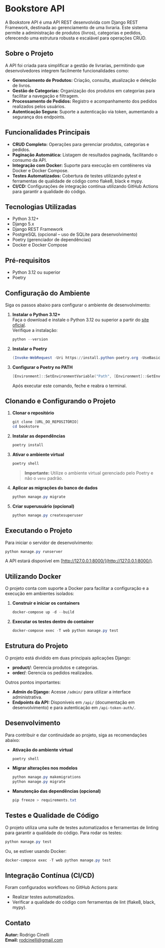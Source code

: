 # Bookstore API

A Bookstore API é uma API REST desenvolvida com Django REST Framework, destinada ao gerenciamento de uma livraria. Este sistema permite a administração de produtos (livros), categorias e pedidos, oferecendo uma estrutura robusta e escalável para operações CRUD.

## Sobre o Projeto

A API foi criada para simplificar a gestão de livrarias, permitindo que desenvolvedores integrem facilmente funcionalidades como:

- **Gerenciamento de Produtos:** Criação, consulta, atualização e deleção de livros.
- **Gestão de Categorias:** Organização dos produtos em categorias para facilitar a navegação e filtragem.
- **Processamento de Pedidos:** Registro e acompanhamento dos pedidos realizados pelos usuários.
- **Autenticação Segura:** Suporte a autenticação via token, aumentando a segurança dos endpoints.

## Funcionalidades Principais

- **CRUD Completo:** Operações para gerenciar produtos, categorias e pedidos.
- **Paginação Automática:** Listagem de resultados paginada, facilitando o consumo da API.
- **Integração com Docker:** Suporte para execução em contêineres via Docker e Docker Compose.
- **Testes Automatizados:** Cobertura de testes utilizando pytest e ferramentas de qualidade de código como flake8, black e mypy.
- **CI/CD:** Configurações de integração contínua utilizando GitHub Actions para garantir a qualidade do código.

## Tecnologias Utilizadas

- Python 3.12+
- Django 5.x
- Django REST Framework
- PostgreSQL (opcional – uso de SQLite para desenvolvimento)
- Poetry (gerenciador de dependências)
- Docker e Docker Compose

## Pré-requisitos

- Python 3.12 ou superior
- Poetry

## Configuração do Ambiente

Siga os passos abaixo para configurar o ambiente de desenvolvimento:

1. **Instalar o Python 3.12+**  
   Faça o download e instale o Python 3.12 ou superior a partir do [site oficial](https://www.python.org/downloads/).  
   Verifique a instalação:
   ```powershell
   python --version
   ```

2. **Instalar o Poetry**  
   ```powershell
   (Invoke-WebRequest -Uri https://install.python-poetry.org -UseBasicParsing).Content | py -
   ```

3. **Configurar o Poetry no PATH**  
   ```powershell
   [Environment]::SetEnvironmentVariable("Path", [Environment]::GetEnvironmentVariable("Path", "User") + ";C:\Users\rodap\AppData\Roaming\Python\Scripts", "User")
   ```  
   Após executar este comando, feche e reabra o terminal.

## Clonando e Configurando o Projeto

1. **Clonar o repositório**
   ```powershell
   git clone [URL_DO_REPOSITÓRIO]
   cd bookstore
   ```

2. **Instalar as dependências**
   ```powershell
   poetry install
   ```

3. **Ativar o ambiente virtual**
   ```powershell
   poetry shell
   ```  
   > **Importante:** Utilize o ambiente virtual gerenciado pelo Poetry e não o `venv` padrão.

4. **Aplicar as migrações do banco de dados**
   ```powershell
   python manage.py migrate
   ```

5. **Criar superusuário (opcional)**
   ```powershell
   python manage.py createsuperuser
   ```

## Executando o Projeto

Para iniciar o servidor de desenvolvimento:

```powershell
python manage.py runserver
```
A API estará disponível em [http://127.0.0.1:8000/](http://127.0.0.1:8000/).

## Utilizando Docker

O projeto conta com suporte a Docker para facilitar a configuração e a execução em ambientes isolados:

1. **Construir e iniciar os containers**
   ```powershell
   docker-compose up -d --build
   ```

2. **Executar os testes dentro do container**
   ```powershell
   docker-compose exec -T web python manage.py test
   ```

## Estrutura do Projeto

O projeto está dividido em duas principais aplicações Django:

- **product/**: Gerencia produtos e categorias.
- **order/**: Gerencia os pedidos realizados.

Outros pontos importantes:
- **Admin do Django:** Acesse `/admin/` para utilizar a interface administrativa.
- **Endpoints da API:** Disponíveis em `/api/` (documentação em desenvolvimento) e para autenticação em `/api-token-auth/`.

## Desenvolvimento

Para contribuir e dar continuidade ao projeto, siga as recomendações abaixo:

- **Ativação do ambiente virtual**
  ```powershell
  poetry shell
  ```
- **Migrar alterações nos modelos**
  ```powershell
  python manage.py makemigrations
  python manage.py migrate
  ```
- **Manutenção das dependências (opcional)**
  ```powershell
  pip freeze > requirements.txt
  ```

## Testes e Qualidade de Código

O projeto utiliza uma suíte de testes automatizados e ferramentas de linting para garantir a qualidade do código. Para rodar os testes:
```powershell
python manage.py test
```
Ou, se estiver usando Docker:
```powershell
docker-compose exec -T web python manage.py test
```

## Integração Contínua (CI/CD)

Foram configurados workflows no GitHub Actions para:
- Realizar testes automatizados.
- Verificar a qualidade do código com ferramentas de lint (flake8, black, mypy).


## Contato

**Autor:** Rodrigo Cinelli  
**Email:** rodcinelli@gmail.com  


